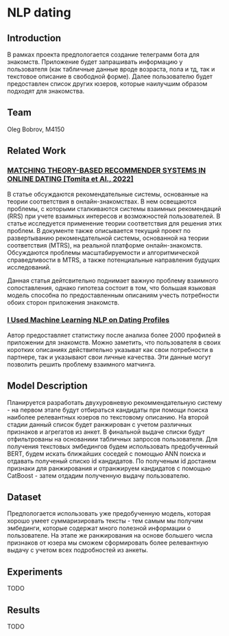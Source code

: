# NLP dating

## Introduction

В рамках проекта предпологается создание телеграмм бота для знакомств. Приложение будет запрашивать информацию у пользователя (как табличные данные вроде возраста, пола и тд, так и текстовое описание в свободной форме). Далее пользователю будет предоставлен список других юзеров, которые наилучшим образом подходят для знакомства. 

## Team

Oleg Bobrov, M4150

## Related Work

### [MATCHING THEORY-BASED RECOMMENDER SYSTEMS IN ONLINE DATING [Tomita et Al., 2022]](https://arxiv.org/pdf/2208.11384.pdf)

В статье обсуждаются рекомендательные системы, основанные на теории соответствия в онлайн-знакомствах. В нем освещаются проблемы, с которыми сталкиваются системы взаимных рекомендаций (RRS) при учете взаимных интересов и возможностей пользователей. В статье исследуется применение теории соответствия для решения этих проблем. В документе также описывается текущий проект по развертыванию рекомендательной системы, основанной на теории соответствия (MTRS), на реальной платформе онлайн-знакомств. Обсуждаются проблемы масштабируемости и алгоритмической справедливости в MTRS, а также потенциальные направления будущих исследований.

Данная статья дейтсвительно поднимает важную проблему взаимного сопоставления, однако гипотеза состоит в том, что большая языковая модель способна по предоставленным описаниям учесть потребности обоих сторон приложения знакомств.

### [I Used Machine Learning NLP on Dating Profiles](https://medium.com/swlh/using-nlp-machine-learning-on-dating-profiles-1d9328484e85)

Автор предоставляет статистику после анализа более 2000 профилей в приложении для знакомств. Можно заметить, что пользователя в своих коротких описаниях действительно указыват как свои потребности в партнере, так и указывают свои личные качества. Эти данные могут позволить решить проблему взаимного матчинга.

## Model Description

Планируется разработать двухуровневую рекоммендательную систему - на первом этапе будут отбираться кандидаты при помощи поиска наиболее релевантных юзеров по текстовому описанию. На второй стадии данный список будет ранжирован с учетом различных признаков и агрегатов из анкет. В финальной выдаче списки будут отфильтрованы на основаниии табличных запросов пользователя. Для получения текстовых эмбедингов будем использовать предобученный BERT, будем искать ближайших соседей с помощью ANN поиска и отдавать полученый списко id кандидатов. По полученым id достанем признаки для ранжирования и отранжируем кандидатов с помощью CatBoost - затем отдадим полученную выдачу пользователю.

## Dataset

Предпологается использовать уже предобученную модель, которая хорошо умеет суммаризировать тексты - тем самым мы получим эмбединги, которые содержат много полезной информации о пользователе. На этапе же ранжирования на основе большего числа признаков от юзера мы сможем сформировать более релевантную выдачу с учетом всех подробностей из анкеты.

## Experiments

TODO

## Results

TODO

